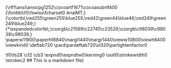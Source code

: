 {\rtf1\ansi\ansicpg1252\cocoartf1671\cocoasubrtf400
{\fonttbl\f0\fswiss\fcharset0 ArialMT;}
{\colortbl;\red255\green255\blue255;\red42\green44\blue46;\red249\green249\blue249;}
{\*\expandedcolortbl;;\cssrgb\c21569\c22745\c23529;\cssrgb\c98039\c98039\c98039;}
\paperw11900\paperh16840\margl1440\margr1440\vieww10800\viewh8400\viewkind0
\deftab720
\pard\pardeftab720\sl320\partightenfactor0

\f0\fs28 \cf2 \cb3 \expnd0\expndtw0\kerning0
\outl0\strokewidth0 \strokec2 ## This is a markdown file}